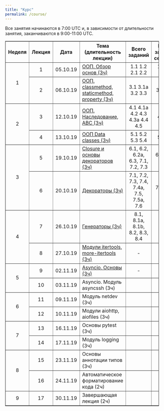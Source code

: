 ```yaml
---
title: "Курс"
permalink: /course/
---
```


Все занятия начинаются в 7:00 UTC и, в зависимости от длительности занятия, заканчиваются в 9:00-11:00 UTC.



<table border="1" cellpadding="4" cellspacing="0">
 <tr>
    <th align="center">Неделя</th>
    <th align="center">Лекция</th>
    <th align="center">Дата</th>
    <th align="center">Тема (длительность лекции)</th>
    <th align="center">Всего заданий</th>
    <th align="center">Минимум заданий для сертификата</th>
 </tr>
 <tr>
    <td rowspan="2" align="center">1</td>
    <td align="center">1</td>
    <td align="center">05.10.19</td>
    <td><a href="https://advpyneng.github.io/advpyneng-1/lecture-01/">ООП. Обзор основ (3ч)</a></td>
    <td align="center">1.1 1.2 2.1 2.2</td>
    <td align="center">1.1 1.2 2.1 2.2</td>
 </tr>
 <tr>
    <td align="center">2</td>
    <td align="center">06.10.19</td>
    <td><a href="https://advpyneng.github.io/advpyneng-1/lecture-02/">ООП. classmethod, staticmethod, property (3ч)</a></td>
    <td align="center">3.1 3.1a 3.2 3.3</td>
    <td align="center">3.1 3.1a 3.2</td>
 </tr>
 <tr>
    <td rowspan="2" align="center">2</td>
    <td align="center">3</td>
    <td align="center">12.10.19</td>
    <td><a href="https://advpyneng.github.io/advpyneng-1/lecture-03/">ООП. Наследование, ABC (3ч)</a></td>
    <td align="center">4.1 4.1a 4.2 4.3 4.3a 4.4 4.5</td>
    <td align="center">4.1 4.3 4.4</td>
 </tr>
 <tr>
    <td align="center">4</td>
    <td align="center">13.10.19</td>
    <td><a href="https://advpyneng.github.io/advpyneng-1/lecture-04/">ООП Data classes (3ч)</a></td>
    <td align="center">5.1 5.2 5.3 5.4</td>
    <td align="center">5.1 5.2 5.3</td>
 </tr>
 <tr>
    <td rowspan="2" align="center">3</td>
    <td align="center">5</td>
    <td align="center">19.10.19</td>
    <td><a href="https://advpyneng.github.io/advpyneng-1/lecture-05/">Closure и основы декораторов (3ч)</a></td>
    <td align="center">6.1, 6.2, 6.2a, 6.3, 7.1, 7.2, 7.3</td>
    <td align="center">6.1, 6.2, 6.3, 7.1, 7.2</td>
 </tr>
 <tr>
    <td align="center">6</td>
    <td align="center">20.10.19</td>
    <td><a href="https://advpyneng.github.io/advpyneng-1/lecture-06/">Декораторы (3ч)</a></td>
    <td align="center">7.1, 7.2, 7.3, 7.4, 7.4a, 7.5, 7.5a, 7.6</td>
    <td align="center">7.1, 7.2, 7.4, 7.4a</td>
 </tr>
 <tr>
    <td rowspan="2" align="center">4</td>
    <td align="center">7</td>
    <td align="center">26.10.19</td>
    <td><a href="https://advpyneng.github.io/advpyneng-1/lecture-07/">Генераторы (3ч)</a></td>
    <td align="center">8.1, 8.1a, 8.1b, 8.2, 8.3, 8.4</td>
    <td align="center">8.1, 8.1a, 8.2, 8.4</td>
 </tr>
 <tr>
    <td align="center">8</td>
    <td align="center">27.10.19</td>
    <td><a href="https://advpyneng.github.io/advpyneng-1/lecture-08/">Модули itertools, more-itertools (3ч)</a></td>
    <td align="center">-</td>
    <td align="center">-</td>
 </tr>
 <tr>
    <td rowspan="2" align="center">5</td>
    <td align="center">9</td>
    <td align="center">02.11.19</td>
    <td><a href="https://advpyneng.github.io/advpyneng-1/lecture-09/">Asyncio. Основы (3ч)</a></td>
    <td align="center">-</td>
    <td align="center">-</td>
 </tr>
 <tr>
    <td align="center">10</td>
    <td align="center">03.11.19</td>
    <td>Asyncio. Модуль asyncssh (3ч)</td>
    <td align="center"></td>
    <td align="center"></td>
 </tr>
 <tr>
    <td rowspan="2" align="center">6</td>
    <td align="center">11</td>
    <td align="center">09.11.19</td>
    <td>Модуль netdev (3ч)</td>
    <td align="center"></td>
    <td align="center"></td>
 </tr>
 <tr>
    <td align="center">12</td>
    <td align="center">10.11.19</td>
    <td>Модули aiohttp, aiofiles (3ч)</td>
    <td align="center"></td>
    <td align="center"></td>
 </tr>
 <tr>
    <td rowspan="2" align="center">7</td>
    <td align="center">13</td>
    <td align="center">16.11.19</td>
    <td>Основы pytest (3ч)</td>
    <td align="center"></td>
    <td align="center"></td>
 </tr>
 <tr>
    <td align="center">14</td>
    <td align="center">17.11.19</td>
    <td>Модуль logging (3ч)</td>
    <td align="center"></td>
    <td align="center"></td>
 </tr>
 <tr>
    <td rowspan="2" align="center">8</td>
    <td align="center">15</td>
    <td align="center">23.11.19</td>
    <td>Основы аннотации типов (3ч)</td>
    <td align="center"></td>
    <td align="center"></td>
 </tr>
 <tr>
    <td align="center">16</td>
    <td align="center">24.11.19</td>
    <td>Автоматическое форматирование кода (2ч)</td>
    <td align="center"></td>
    <td align="center"></td>
 </tr>
 <tr>
    <td align="center">9</td>
    <td align="center">17</td>
    <td align="center">30.11.19</td>
    <td>Завершающая лекция (2ч)</td>
    <td align="center"></td>
    <td align="center"></td>
 </tr>
</table>
